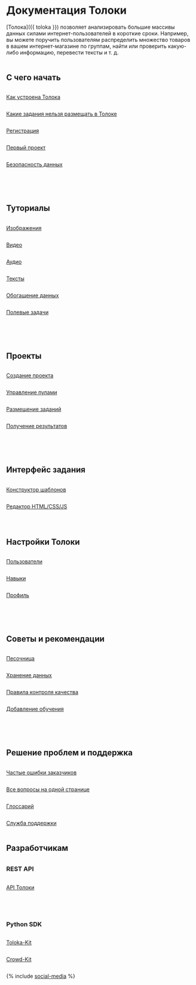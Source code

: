 <style scoped>
.grid-container {
  display: grid;
  grid-template-columns: repeat(auto-fit, minmax(300px, 1fr));
  gap: 50px;
}
.grid-item {
  display: flex;
  flex-direction: column;
}
h2 {
  padding-top: 32px !important;
  margin-top: 0 !important;
}
h3 {
  padding-top: 16px !important;
  margin-top: 0 !important;
}
</style>

# Документация Толоки

[Толока]({{ toloka }}) позволяет анализировать большие массивы данных силами интернет-пользователей в короткие сроки. Например, вы можете поручить пользователям распределить множество товаров в вашем интернет-магазине по группам, найти или проверить какую-либо информацию, перевести тексты и т. д.

<div class="grid-container">
    <div class="grid-item">
        <h2>С чего начать</h2>
        <p><a href="https://toloka.ai/ru/docs/guide/concepts/overview.html">Как устроена Толока</a></p>
        <p><a href="https://toloka.ai/ru/docs/guide/concepts/unwanted.html">Какие задания нельзя размещать в Толоке</a></p>
        <p><a href="https://toloka.ai/ru/docs/guide/concepts/access.html">Регистрация</a></p>
        <p><a href="https://toloka.ai/ru/docs/guide/concepts/first-project.html">Первый проект</a></p>
        <p><a href="https://toloka.ai/ru/docs/guide/concepts/data-security.html">Безопасность данных</a></p>
    </div>
    <div class="grid-item">
        <h2>Туториалы</h2>
        <p><a href="https://toloka.ai/ru/docs/guide/concepts/categorization.html">Изображения</a></p>
        <p><a href="https://toloka.ai/ru/docs/guide/concepts/video-moderation.html">Видео</a></p>
        <p><a href="https://toloka.ai/ru/docs/guide/concepts/transcript-audio.html">Аудио</a></p>
        <p><a href="https://toloka.ai/ru/docs/guide/concepts/content-moderation.html">Тексты</a></p>
        <p><a href="https://toloka.ai/ru/docs/guide/concepts/questionnaire.html">Обогащение данных</a></p>
        <p><a href="https://toloka.ai/ru/docs/guide/concepts/walk.html">Полевые задачи</a></p>
    </div>
    <div class="grid-item">
        <h2>Проекты</h2>
        <p><a href="https://toloka.ai/ru/docs/guide/concepts/project.html">Создание проекта</a></p>
        <p><a href="https://toloka.ai/ru/docs/guide/concepts/pool-main.html">Управление пулами</a></p>
        <p><a href="https://toloka.ai/ru/docs/guide/concepts/task_upload.html">Размещение заданий</a></p>
        <p><a href="https://toloka.ai/ru/docs/guide/concepts/result-of-eval.html">Получение результатов</a></p>
    </div>
    <div class="grid-item">
        <h2>Интерфейс задания</h2>
        <p><a href="template-builder/">Конструктор шаблонов</a></p>
        <p><a href="https://toloka.ai/ru/docs/guide/concepts/spec.html">Редактор HTML/CSS/JS</a></p>
        <p></p>
        <h2>Настройки Толоки</h2>
        <p><a href="https://toloka.ai/ru/docs/guide/concepts/users.html">Пользователи</a></p>
        <p><a href="https://toloka.ai/ru/docs/guide/concepts/nav.html">Навыки</a></p>
        <p><a href="https://toloka.ai/ru/docs/guide/concepts/budget.html">Профиль</a></p>
    </div>
    <div class="grid-item">
        <h2>Советы и рекомендации</h2>
        <p><a href="https://toloka.ai/ru/docs/guide/concepts/sandbox.html">Песочница</a></p>
        <p><a href="https://toloka.ai/ru/docs/guide/concepts/cloud-storage.html">Хранение данных</a></p>
        <p><a href="https://toloka.ai/ru/docs/guide/concepts/control.html">Правила контроля качества</a></p>
        <p><a href="https://toloka.ai/ru/docs/guide/concepts/train.html">Добавление обучения</a></p>
    </div>
    <div class="grid-item">
        <h2>Решение проблем и поддержка</h2>
        <p><a href="https://toloka.ai/ru/docs/guide/concepts/frequent-customer-errors.html">Частые ошибки заказчиков</a></p>
        <p><a href="https://toloka.ai/ru/docs/guide/troubleshooting/troubleshooting.html">Все вопросы на одной странице</a></p>
        <p><a href="https://toloka.ai/ru/docs/guide/glossary.html">Глоссарий</a></p>
        <p><a href="https://toloka.ai/ru/docs/guide/troubleshooting/support.html">Служба поддержки</a></p>
    </div>
</div>

## Разработчикам

<div class="grid-container">
    <div class="grid-item">
        <h3>REST API</h3>
        <p><a href="api/">API Толоки</a></p>
    </div>
    <div class="grid-item">
        <h3>Python SDK</h3>
        <p><a href="toloka-kit/">Toloka-Kit</a></p>
        <p><a href="crowd-kit/">Crowd-Kit</a></p>
    </div>
</div>

{% include [social-media](../ru/_includes/social-media.md) %}